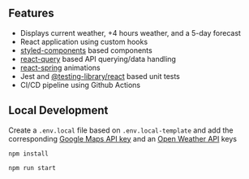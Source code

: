 

## Features

- Displays current weather, +4 hours weather, and a 5-day forecast
- React application using custom hooks
- [styled-components](https://styled-components.com) based components
- [react-query](https://react-query.tanstack.com) based API querying/data handling
- [react-spring](https://www.react-spring.io) animations
- Jest and [@testing-library/react](https://testing-library.com/docs/react-testing-library/intro/) based unit tests
- CI/CD pipeline using Github Actions

## Local Development

Create a `.env.local` file based on `.env.local-template` and add the corresponding [Google Maps API key](https://developers.google.com/maps/documentation/javascript/overview) and an [Open Weather API](https://openweathermap.org/api/one-call-api) keys

`npm install`

`npm run start`

